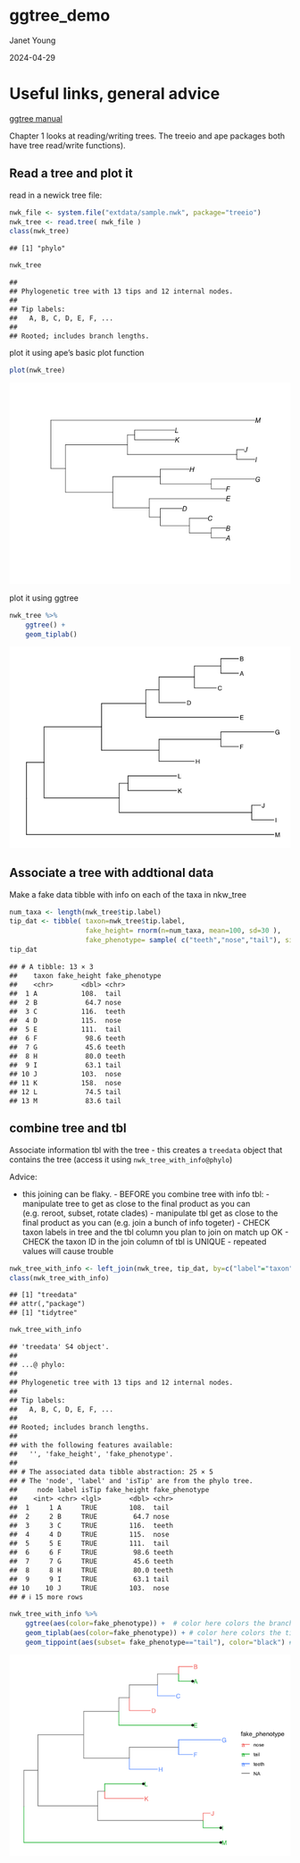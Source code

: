 ggtree_demo
================
Janet Young

2024-04-29

# Useful links, general advice

[ggtree manual](http://yulab-smu.top/treedata-book/index.html)

Chapter 1 looks at reading/writing trees. The treeio and ape packages
both have tree read/write functions).

## Read a tree and plot it

read in a newick tree file:

``` r
nwk_file <- system.file("extdata/sample.nwk", package="treeio") 
nwk_tree <- read.tree( nwk_file )
class(nwk_tree)
```

    ## [1] "phylo"

``` r
nwk_tree
```

    ## 
    ## Phylogenetic tree with 13 tips and 12 internal nodes.
    ## 
    ## Tip labels:
    ##   A, B, C, D, E, F, ...
    ## 
    ## Rooted; includes branch lengths.

plot it using ape’s basic plot function

``` r
plot(nwk_tree)
```

![](ggtree_demo_files/figure-gfm/unnamed-chunk-2-1.png)<!-- -->

plot it using ggtree

``` r
nwk_tree %>% 
    ggtree() +
    geom_tiplab()
```

![](ggtree_demo_files/figure-gfm/unnamed-chunk-3-1.png)<!-- -->

## Associate a tree with addtional data

Make a fake data tibble with info on each of the taxa in nkw_tree

``` r
num_taxa <- length(nwk_tree$tip.label)
tip_dat <- tibble( taxon=nwk_tree$tip.label,
                   fake_height= rnorm(n=num_taxa, mean=100, sd=30 ),
                   fake_phenotype= sample( c("teeth","nose","tail"), size=num_taxa, replace=TRUE ) )
tip_dat
```

    ## # A tibble: 13 × 3
    ##    taxon fake_height fake_phenotype
    ##    <chr>       <dbl> <chr>         
    ##  1 A           108.  tail          
    ##  2 B            64.7 nose          
    ##  3 C           116.  teeth         
    ##  4 D           115.  nose          
    ##  5 E           111.  tail          
    ##  6 F            98.6 teeth         
    ##  7 G            45.6 teeth         
    ##  8 H            80.0 teeth         
    ##  9 I            63.1 tail          
    ## 10 J           103.  nose          
    ## 11 K           158.  nose          
    ## 12 L            74.5 tail          
    ## 13 M            83.6 tail

## combine tree and tbl

Associate information tbl with the tree - this creates a `treedata`
object that contains the tree (access it using
`nwk_tree_with_info@phylo`)

Advice:  
- this joining can be flaky. - BEFORE you combine tree with info tbl: -
manipulate tree to get as close to the final product as you can
(e.g. reroot, subset, rotate clades) - manipulate tbl get as close to
the final product as you can (e.g. join a bunch of info togeter) - CHECK
taxon labels in tree and the tbl column you plan to join on match up
OK - CHECK the taxon ID in the join column of tbl is UNIQUE - repeated
values will cause trouble

``` r
nwk_tree_with_info <- left_join(nwk_tree, tip_dat, by=c("label"="taxon"))
class(nwk_tree_with_info)
```

    ## [1] "treedata"
    ## attr(,"package")
    ## [1] "tidytree"

``` r
nwk_tree_with_info
```

    ## 'treedata' S4 object'.
    ## 
    ## ...@ phylo:
    ## 
    ## Phylogenetic tree with 13 tips and 12 internal nodes.
    ## 
    ## Tip labels:
    ##   A, B, C, D, E, F, ...
    ## 
    ## Rooted; includes branch lengths.
    ## 
    ## with the following features available:
    ##   '', 'fake_height', 'fake_phenotype'.
    ## 
    ## # The associated data tibble abstraction: 25 × 5
    ## # The 'node', 'label' and 'isTip' are from the phylo tree.
    ##     node label isTip fake_height fake_phenotype
    ##    <int> <chr> <lgl>       <dbl> <chr>         
    ##  1     1 A     TRUE        108.  tail          
    ##  2     2 B     TRUE         64.7 nose          
    ##  3     3 C     TRUE        116.  teeth         
    ##  4     4 D     TRUE        115.  nose          
    ##  5     5 E     TRUE        111.  tail          
    ##  6     6 F     TRUE         98.6 teeth         
    ##  7     7 G     TRUE         45.6 teeth         
    ##  8     8 H     TRUE         80.0 teeth         
    ##  9     9 I     TRUE         63.1 tail          
    ## 10    10 J     TRUE        103.  nose          
    ## # ℹ 15 more rows

``` r
nwk_tree_with_info %>% 
    ggtree(aes(color=fake_phenotype)) +  # color here colors the branches
    geom_tiplab(aes(color=fake_phenotype)) + # color here colors the tip labels
    geom_tippoint(aes(subset= fake_phenotype=="tail"), color="black") # add dots to taxa, using subset
```

![](ggtree_demo_files/figure-gfm/unnamed-chunk-6-1.png)<!-- -->
